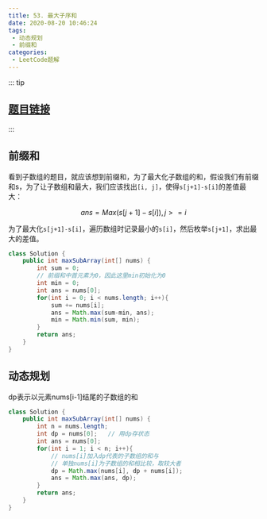 ```yaml
---
title: 53. 最大子序和
date: 2020-08-20 10:46:24
tags:
 - 动态规划
 - 前缀和
categories:
 - LeetCode题解
---
```


::: tip

## [题目链接](https://leetcode-cn.com/problems/maximum-subarray/)

:::

## 前缀和

看到子数组的题目，就应该想到前缀和，为了最大化子数组的和，假设我们有前缀和s，为了让子数组和最大，我们应该找出`[i, j]`，使得`s[j+1]-s[i]`的差值最大：

$$ans = Max(s[j+1]-s[i]),j>=i$$

为了最大化`s[j+1]-s[i]`，遍历数组时记录最小的`s[i]`，然后枚举`s[j+1]`，求出最大的差值。

```java
class Solution {
    public int maxSubArray(int[] nums) {
        int sum = 0;
        // 前缀和中首元素为0，因此这里min初始化为0
        int min = 0;
        int ans = nums[0];
        for(int i = 0; i < nums.length; i++){
            sum += nums[i];
            ans = Math.max(sum-min, ans);
            min = Math.min(sum, min);
        }
        return ans;
    }
}
```

## 动态规划

dp表示以元素nums[i-1]结尾的子数组的和

```java
class Solution {
    public int maxSubArray(int[] nums) {
        int n = nums.length;
        int dp = nums[0];	// 用dp存状态
        int ans = nums[0];
        for(int i = 1; i < n; i++){
            // nums[i]加入dp代表的子数组的和与
            // 单独nums[i]为子数组的和相比较，取较大者
            dp = Math.max(nums[i], dp + nums[i]);
            ans = Math.max(ans, dp); 
        }
        return ans;
    }
}
```

